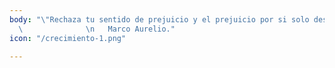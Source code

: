 ```yaml
---
body: "\"Rechaza tu sentido de prejuicio y el prejuicio por si solo desaparecerá\"
  \              \n   Marco Aurelio."
icon: "/crecimiento-1.png"

---
```

